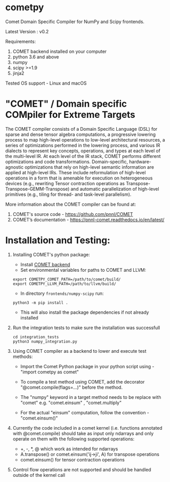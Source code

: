 
# cometpy

Comet Domain Specific Compiler for NumPy and Scipy frontends.

Latest Version : v0.2

Requirements:
1. COMET backend installed on your computer
2. python 3.6 and above
3. numpy
4. scipy >=1.9
5. jinja2


Tested OS support - Linux and macOS

# "COMET" / Domain specific COMpiler for Extreme Targets

The COMET compiler consists of a Domain Specific Language (DSL) for sparse and dense tensor algebra computations, a progressive lowering process to map high-level operations to low-level architectural resources, a series of optimizations performed in the lowering process, and various IR dialects to represent key concepts, operations, and types at each level of the multi-level IR. At each level of the IR stack, COMET performs different optimizations and code transformations. Domain-specific, hardware- agnostic optimizations that rely on high-level semantic information are applied at high-level IRs. These include reformulation of high-level operations in a form that is amenable for execution on heterogeneous devices (e.g., rewriting Tensor contraction operations as Transpose-Transpose-GEMM-Transpose) and automatic parallelization of high-level primitives (e.g., tiling for thread- and task-level parallelism).

More information about the COMET compiler can be found at: 
1. COMET's source code - https://github.com/pnnl/COMET
2. COMET’s documentation - https://pnnl-comet.readthedocs.io/en/latest/


# Installation and Testing:

1. Installing COMET's python package:
    * Install [COMET backend](../../README.md)
    * Set environmental variables for paths to COMET and LLVM:
    ```
    export COMETPY_COMET_PATH=/path/to/comet/build/
    export COMETPY_LLVM_PATH=/path/to/llvm/build/
    ```
    * In directory `frontends/numpy-scipy` run:
    ```
    python3 -m pip install .
    ```
    * This will also install the package dependencies if not already installed

2. Run the integration tests to make sure the installation was successfull
    ```
    cd integration_tests
    python3 numpy_integration.py
    ```

3. Using COMET compiler as a backend to lower and execute test methods:
    -   Import the Comet Python package in your python script using - "import cometpy as comet"
    -   To compile a test method using COMET, add the decorator "@comet.compile(flags=...)"
        before the method.
    -   The "numpy" keyword in a target method needs to be replace with "comet"
        e.g. "comet.einsum" , "comet.multiply"

    -   For the actual "einsum" computation, follow the convention - "comet.einsum()"
    

4. Currently the code included in a comet kernel (i.e. functions annotated with @comet.compile) should take as input only ndarrays and only operate on them with the following supported operations: 
    - +, -, *, @ which work as intended for ndarrays
    - A.transpose()  or comet.einsum('ij->ji', A) for transpose operations
    - comet.einsum() for tensor contraction operations

5. Control flow operations are not supported and should be handled outside of the kernel call
